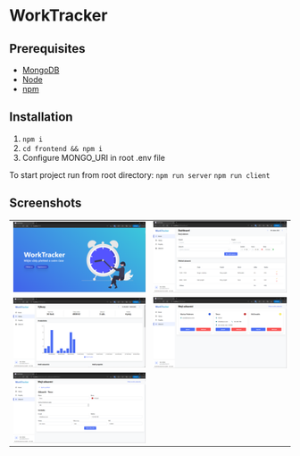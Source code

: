 # WorkTracker

Prerequisites
---------
- [MongoDB](https://www.mongodb.com/)
- [Node](https://nodejs.org/en/download/)
- [npm](https://nodejs.org/en/download/package-manager/)

Installation
---------
1. `npm i`
2. `cd frontend && npm i`
4. Configure MONGO_URI in root .env file

To start project run from root directory:
`npm run server`
`npm run client`

Screenshots
---------
<table>
  <tr>
    <td>
      <img src="docs/Landing.png"/>
    </td>
    <td>
      <img src="docs/Dashboard.png"/>
    </td>
  </tr>
   <tr>
    <td>
      <img src="docs/Reports.png"/>
    </td>
    <td>
      <img src="docs/Clients.png"/>
    </td>
  </tr>
     <tr>
    <td>
      <img src="docs/Client.png"/>
    </td>
    <td>
        &nbsp;
    </td>
  </tr>
</table>

